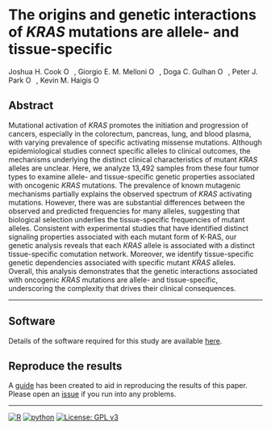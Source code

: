 # The origins and genetic interactions of *KRAS* mutations are allele- and tissue-specific

Joshua H. Cook <a href="https://orcid.org/0000-0001-9815-6879"><img src="https://orcid.org/sites/default/files/images/orcid_16x16.png" style="width:1em;margin-right:.5em;" alt="ORCID iD icon"></a>,
Giorgio E. M. Melloni <a href="https://orcid.org/0000-0001-6371-1334"><img src="https://orcid.org/sites/default/files/images/orcid_16x16.png" style="width:1em;margin-right:.5em;" alt="ORCID iD icon"></a>,
Doga C. Gulhan <a href="https://orcid.org/0000-0001-5419-0549"><img src="https://orcid.org/sites/default/files/images/orcid_16x16.png" style="width:1em;margin-right:.5em;" alt="ORCID iD icon"></a>,
Peter J. Park <a href="http://orcid.org/0000-0001-9378-960X"><img src="https://orcid.org/sites/default/files/images/orcid_16x16.png" style="width:1em;margin-right:.5em;" alt="ORCID iD icon"></a>,
Kevin M. Haigis <a href="https://orcid.org/0000-0003-1922-4509"><img src="https://orcid.org/sites/default/files/images/orcid_16x16.png" style="width:1em;margin-right:.5em;" alt="ORCID iD icon"></a>

## Abstract

Mutational activation of *KRAS* promotes the initiation and progression of cancers, especially in the colorectum, pancreas, lung, and blood plasma, with varying prevalence of specific activating missense mutations. Although epidemiological studies connect specific alleles to clinical outcomes, the mechanisms underlying the distinct clinical characteristics of mutant *KRAS* alleles are unclear. Here, we analyze 13,492 samples from these four tumor types to examine allele- and tissue-specific genetic properties associated with oncogenic *KRAS* mutations. The prevalence of known mutagenic mechanisms partially explains the observed spectrum of *KRAS* activating mutations. However, there was are substantial differences between the observed and predicted frequencies for many alleles, suggesting that biological selection underlies the tissue-specific frequencies of mutant alleles. Consistent with experimental studies that have identified distinct signaling properties associated with each mutant form of K-RAS, our genetic analysis reveals that each *KRAS* allele is associated with a distinct tissue-specific comutation network. Moreover, we identify tissue-specific genetic dependencies associated with specific mutant *KRAS* alleles. Overall, this analysis demonstrates that the genetic interactions associated with oncogenic *KRAS* mutations are allele- and tissue-specific, underscoring the complexity that drives their clinical consequences.

---

## Software

Details of the software required for this study are available [here](analysis-software.md).

## Reproduce the results

A [guide](reproduction-guide.md) has been created to aid in reproducing the results of this paper.
Please open an [issue](https://github.com/jhrcook/comutation/issues) if you run into any problems.

---

[![R](https://img.shields.io/badge/R-4.0.1-276DC3.svg?style=flat&logo=R)](https://cran.r-project.org)
[![python](https://img.shields.io/badge/Python-3.7-3776AB.svg?style=flat&logo=python&logoColor=FCD133)](https://www.python.org)
[![License: GPL v3](https://img.shields.io/badge/License-GPLv3-blue.svg)](https://www.gnu.org/licenses/gpl-3.0)
